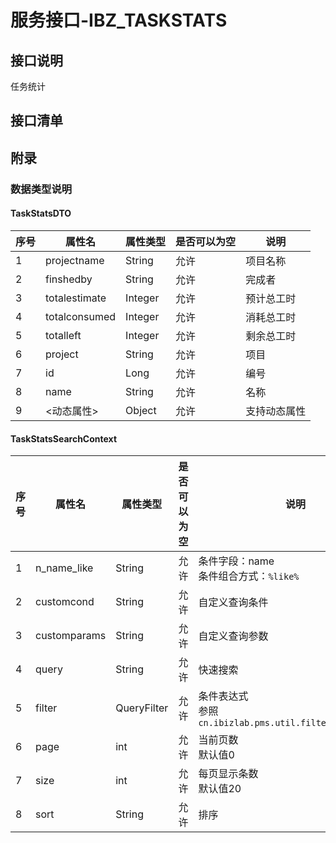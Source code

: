 # 服务接口-IBZ_TASKSTATS
## 接口说明
任务统计

## 接口清单
## 附录
### 数据类型说明
#### TaskStatsDTO
| 序号 | 属性名 | 属性类型 | 是否可以为空 | 说明 |
| ---- | ---- | ---- | ---- | ---- |
| 1 | projectname | String | 允许 | 项目名称 |
| 2 | finshedby | String | 允许 | 完成者 |
| 3 | totalestimate | Integer | 允许 | 预计总工时 |
| 4 | totalconsumed | Integer | 允许 | 消耗总工时 |
| 5 | totalleft | Integer | 允许 | 剩余总工时 |
| 6 | project | String | 允许 | 项目 |
| 7 | id | Long | 允许 | 编号 |
| 8 | name | String | 允许 | 名称 |
| 9 | <动态属性> | Object | 允许 | 支持动态属性 |

#### TaskStatsSearchContext
| 序号 | 属性名 | 属性类型 | 是否可以为空 | 说明 |
| ---- | ---- | ---- | ---- | ---- |
| 1 | n_name_like | String | 允许 | 条件字段：name<br>条件组合方式：`%like%` |
| 2 | customcond | String | 允许 | 自定义查询条件 |
| 3 | customparams | String | 允许 | 自定义查询参数 |
| 4 | query | String | 允许 | 快速搜索 |
| 5 | filter | QueryFilter | 允许 | 条件表达式<br>参照`cn.ibizlab.pms.util.filter.QueryFilter` |
| 6 | page | int | 允许 | 当前页数<br>默认值0 |
| 7 | size | int | 允许 | 每页显示条数<br>默认值20 |
| 8 | sort | String | 允许 | 排序 |
